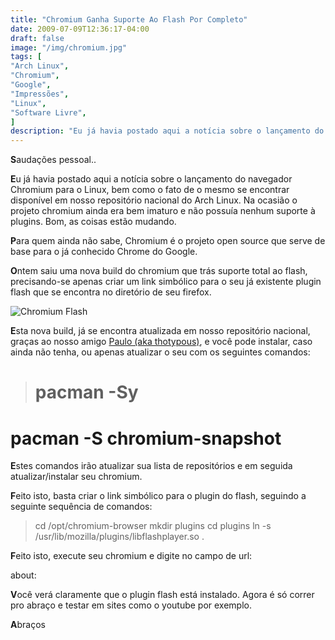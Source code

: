 ```yaml
---
title: "Chromium Ganha Suporte Ao Flash Por Completo"
date: 2009-07-09T12:36:17-04:00
draft: false
image: "/img/chromium.jpg"
tags: [
"Arch Linux",
"Chromium",
"Google",
"Impressões",
"Linux",
"Software Livre",
]
description: "Eu já havia postado aqui a notícia sobre o lançamento do navegador Chromium para o Linux, bem como o fato de o mesmo se encontrar disponível em nosso repositório nacional do Arch Linux. Na ocasião o projeto chromium ainda era bem imaturo e não possuía nenhum suporte à plugins. Bom, as coisas estão mudando."
---
```

**S**audações pessoal..

**E**u já havia postado aqui a notícia sobre o lançamento do navegador Chromium para o Linux, bem como o fato de o mesmo se encontrar disponível em nosso repositório nacional do Arch Linux. Na ocasião o projeto chromium ainda era bem imaturo e não possuía nenhum suporte à plugins. Bom, as coisas estão mudando.

**P**ara quem ainda não sabe, Chromium é o projeto open source que serve de base para o já conhecido Chrome do Google.

**O**ntem saiu uma nova build do chromium que trás suporte total ao flash, precisando-se apenas criar um link simbólico para o seu já existente plugin flash que se encontra no diretório de seu firefox.

![Chromium Flash](/img/chromium-flash.png)

**E**sta nova build, já se encontra atualizada em nosso repositório nacional, graças ao nosso amigo [Paulo (aka thotypous)](https://matias.archlinux-br.org/), e você pode instalar, caso ainda não tenha, ou apenas atualizar o seu com os seguintes comandos:


> # pacman -Sy

# pacman -S chromium-snapshot


**E**stes comandos irão atualizar sua lista de repositórios e em seguida atualizar/instalar seu chromium.

**F**eito isto, basta criar o link simbólico para o plugin do flash, seguindo a seguinte sequência de comandos:


> cd /opt/chromium-browser
mkdir plugins
cd plugins
ln -s /usr/lib/mozilla/plugins/libflashplayer.so .


**F**eito isto, execute seu chromium e digite no campo de url:

about:

**V**ocê verá claramente que o plugin flash está instalado. Agora é só correr pro abraço e testar em sites como o youtube por exemplo.

**A**braços
